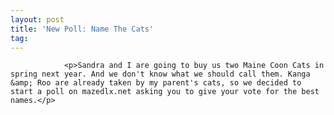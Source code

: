 ```yaml
---
layout: post
title: 'New Poll: Name The Cats'
tag: 
---
```



                <p>Sandra and I are going to buy us two Maine Coon Cats in spring next year. And we don't know what we should call them. Kanga &amp; Roo are already taken by my parent's cats, so we decided to start a poll on mazedlx.net asking you to give your vote for the best names.</p>
            
